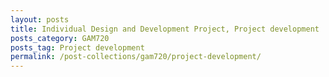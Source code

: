 ```yaml
---
layout: posts
title: Individual Design and Development Project, Project development
posts_category: GAM720
posts_tag: Project development
permalink: /post-collections/gam720/project-development/
---
```

